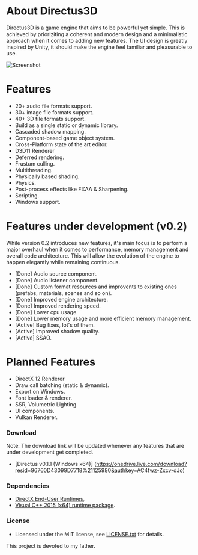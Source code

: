 # About Directus3D
Directus3D is a game engine that aims to be powerful yet simple. This is achieved by prioriziting a coherent and modern design and a minimalistic approach when it comes to adding new features. 
The UI design is greatly inspired by Unity, it should make the engine feel familiar and pleasurable to use.

![Screenshot](https://raw.githubusercontent.com/PanosK92/Directus3D/master/Directus3D/Assets/screenshot_v0.2.jpg)

# Features
- 20+ audio file formats support.
- 30+ image file formats support.
- 40+ 3D file formats support.
- Build as a single static or dynamic library.
- Cascaded shadow mapping.
- Component-based game object system.
- Cross-Platform state of the art editor.
- D3D11 Renderer
- Deferred rendering.
- Frustum culling.
- Multithreading.
- Physically based shading.
- Physics.
- Post-process effects like FXAA & Sharpening.
- Scripting.
- Windows support.

# Features under development (v0.2)
While version 0.2 introduces new features, it's main focus is to perform a major overhaul when it comes to performance, memory management and overall code architecture.
This will allow the evolution of the engine to happen elegantly while remaining continuous.
- [Done] Audio source component.
- [Done] Audio listener component.
- [Done] Custom format resources and improvents to existing ones (prefabs, materials, scenes and so on).
- [Done] Improved engine architecture.
- [Done] Improved rendering speed.
- [Done] Lower cpu usage.
- [Done] Lower memory usage and more efficient memory management.
- [Active] Bug fixes, lot's of them.
- [Active] Improved shadow quality.
- [Active] SSAO.

# Planned Features
- DirectX 12 Renderer
- Draw call batching (static & dynamic).
- Export on Windows.
- Font loader & renderer.
- SSR, Volumetric Lighting.
- UI components.
- Vulkan Renderer.

### Download
Note: The download link will be updated whenever any features that are under development get completed.
- [Directus v0.1.1 (Windows x64)] (https://onedrive.live.com/download?resid=96760D43099D7718%21125980&authkey=AC4fwz-Zxcv-dJo)

### Dependencies
- [DirectX End-User Runtimes](https://www.microsoft.com/en-us/download/details.aspx?id=8109), 
- [Visual C++ 2015 (x64) runtime package](https://www.microsoft.com/en-us/download/details.aspx?id=48145).

### License
- Licensed under the MIT license, see [LICENSE.txt](https://github.com/PanosK92/Directus3D/blob/master/LICENSE.txt) for details.

This project is devoted to my father.
